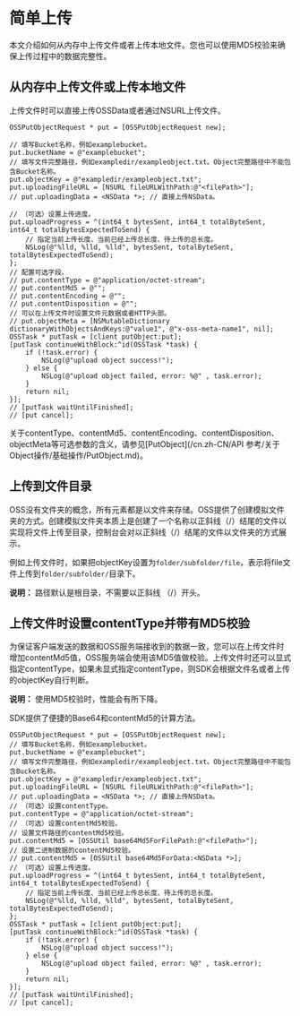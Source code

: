 # 简单上传

本文介绍如何从内存中上传文件或者上传本地文件。您也可以使用MD5校验来确保上传过程中的数据完整性。

## 从内存中上传文件或上传本地文件

上传文件时可以直接上传OSSData或者通过NSURL上传文件。

```
OSSPutObjectRequest * put = [OSSPutObjectRequest new];

// 填写Bucket名称，例如examplebucket。
put.bucketName = @"examplebucket";
// 填写文件完整路径，例如exampledir/exampleobject.txt。Object完整路径中不能包含Bucket名称。
put.objectKey = @"exampledir/exampleobject.txt";
put.uploadingFileURL = [NSURL fileURLWithPath:@"<filePath>"];
// put.uploadingData = <NSData *>; // 直接上传NSData。

// （可选）设置上传进度。
put.uploadProgress = ^(int64_t bytesSent, int64_t totalByteSent, int64_t totalBytesExpectedToSend) {
    // 指定当前上传长度、当前已经上传总长度、待上传的总长度。
    NSLog(@"%lld, %lld, %lld", bytesSent, totalByteSent, totalBytesExpectedToSend);
};
// 配置可选字段。
// put.contentType = @"application/octet-stream";
// put.contentMd5 = @"";
// put.contentEncoding = @"";
// put.contentDisposition = @"";
// 可以在上传文件时设置文件元数据或者HTTP头部。
// put.objectMeta = [NSMutableDictionary dictionaryWithObjectsAndKeys:@"value1", @"x-oss-meta-name1", nil]; 
OSSTask * putTask = [client putObject:put];
[putTask continueWithBlock:^id(OSSTask *task) {
    if (!task.error) {
        NSLog(@"upload object success!");
    } else {
        NSLog(@"upload object failed, error: %@" , task.error);
    }
    return nil;
}];
// [putTask waitUntilFinished];
// [put cancel];
```

关于contentType、contentMd5、contentEncoding、contentDisposition、objectMeta等可选参数的含义，请参见[PutObject](/cn.zh-CN/API 参考/关于Object操作/基础操作/PutObject.md)。

## 上传到文件目录

OSS没有文件夹的概念，所有元素都是以文件来存储。OSS提供了创建模拟文件夹的方式。创建模拟文件夹本质上是创建了一个名称以正斜线（/）结尾的文件以实现将文件上传至目录，控制台会对以正斜线（/）结尾的文件以文件夹的方式展示。

例如上传文件时，如果把objectKey设置为`folder/subfolder/file`，表示将file文件上传到`folder/subfolder/`目录下。

**说明：** 路径默认是根目录，不需要以正斜线 （/）开头。

## 上传文件时设置contentType并带有MD5校验

为保证客户端发送的数据和OSS服务端接收到的数据一致，您可以在上传文件时增加contentMd5值，OSS服务端会使用该MD5值做校验。上传文件时还可以显式指定contentType，如果未显式指定contentType，则SDK会根据文件名或者上传的objectKey自行判断。

**说明：** 使用MD5校验时，性能会有所下降。

SDK提供了便捷的Base64和contentMd5的计算方法。

```
OSSPutObjectRequest * put = [OSSPutObjectRequest new];
// 填写Bucket名称，例如examplebucket。
put.bucketName = @"examplebucket";
// 填写文件完整路径，例如exampledir/exampleobject.txt。Object完整路径中不能包含Bucket名称。
put.objectKey = @"exampledir/exampleobject.txt";
put.uploadingFileURL = [NSURL fileURLWithPath:@"<filePath>"];
// put.uploadingData = <NSData *>; // 直接上传NSData。
// （可选）设置contentType。
put.contentType = @"application/octet-stream";
// （可选）设置contentMd5校验。
// 设置文件路径的contentMd5校验。
put.contentMd5 = [OSSUtil base64Md5ForFilePath:@"<filePath>"]; 
// 设置二进制数据的contentMd5校验。
// put.contentMd5 = [OSSUtil base64Md5ForData:<NSData *>];
// （可选）设置上传进度。
put.uploadProgress = ^(int64_t bytesSent, int64_t totalByteSent, int64_t totalBytesExpectedToSend) {
    // 指定当前上传长度、当前已经上传总长度、待上传的总长度。
    NSLog(@"%lld, %lld, %lld", bytesSent, totalByteSent, totalBytesExpectedToSend);
};
OSSTask * putTask = [client putObject:put];
[putTask continueWithBlock:^id(OSSTask *task) {
    if (!task.error) {
        NSLog(@"upload object success!");
    } else {
        NSLog(@"upload object failed, error: %@" , task.error);
    }
    return nil;
}];
// [putTask waitUntilFinished];
// [put cancel];
```

